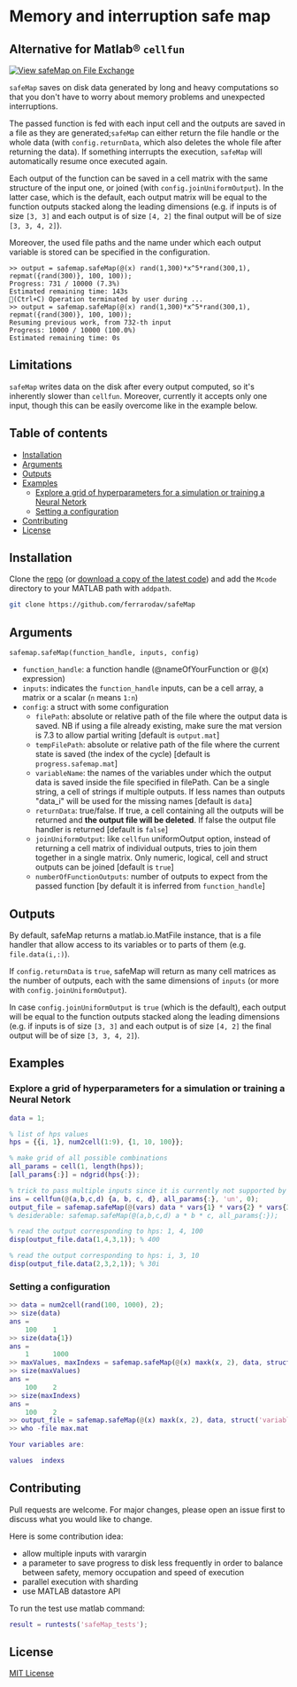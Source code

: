 # Memory and interruption safe map <!-- omit in toc -->

## Alternative for Matlab® `cellfun` <!-- omit in toc -->

[![View safeMap on File Exchange](https://www.mathworks.com/matlabcentral/images/matlab-file-exchange.svg)](https://it.mathworks.com/matlabcentral/fileexchange/90807-safemap)

`safeMap` saves on disk data generated by long and heavy computations so that you don't have to worry about memory problems and unexpected interruptions.

The passed function is fed with each input cell and the outputs are saved in a file as they are generated;`safeMap` can either return the file handle or the whole data (with `config.returnData`, which also deletes the whole file after returning the data). If something interrupts the execution, `safeMap` will automatically resume once executed again.

Each output of the function can be saved in a cell matrix with the same structure of the input one, or joined (with `config.joinUniformOutput`). In the latter case, which is the default, each output matrix will be equal to the function outputs stacked along the leading dimensions (e.g. if inputs is of size `[3, 3]` and each output is of size `[4, 2]` the final output will be of size `[3, 3, 4, 2]`).

Moreover, the used file paths and the name under which each output variable is stored can be specified in the configuration.
<!--When needed, the number of outputs can be manually specified (`config.numberOfFunctionOutputs`) otherwise it will be inferred.-->

```text
>> output = safemap.safeMap(@(x) rand(1,300)*x^5*rand(300,1), repmat({rand(300)}, 100, 100));
Progress: 731 / 10000 (7.3%)
Estimated remaining time: 143s
🔴(Ctrl+C) Operation terminated by user during ...
>> output = safemap.safeMap(@(x) rand(1,300)*x^5*rand(300,1), repmat({rand(300)}, 100, 100));
Resuming previous work, from 732-th input
Progress: 10000 / 10000 (100.0%)
Estimated remaining time: 0s
```

## Limitations

`safeMap` writes data on the disk after every output computed, so it's inherently slower than `cellfun`. Moreover, currently it accepts only one input, though this can be easily overcome like in the example below.

## Table of contents <!-- omit in toc -->

- [Installation](#installation)
- [Arguments](#arguments)
- [Outputs](#outputs)
- [Examples](#examples)
  - [Explore a grid of hyperparameters for a simulation or training a Neural Netork](#explore-a-grid-of-hyperparameters-for-a-simulation-or-training-a-neural-netork)
  - [Setting a configuration](#setting-a-configuration)
- [Contributing](#contributing)
- [License](#license)

## Installation

Clone the [repo](https://github.com/ferrarodav/safeMap/) (or [download a copy of the latest code](https://github.com/ferrarodav/safeMap/archive/refs/heads/main.zip)) and add the `Mcode` directory to your MATLAB path with `addpath`.

```bash
git clone https://github.com/ferrarodav/safeMap
```

## Arguments

`safemap.safeMap(function_handle, inputs, config)`
- `function_handle`: a function handle (@nameOfYourFunction or @(x) expression)
- `inputs`: indicates the `function_handle` inputs, can be a cell array, a
    matrix or a scalar (`n` means `1:n`)
- `config`: a struct with some configuration
  - `filePath`: absolute or relative path of the file where the output data is saved. NB if using a file already existing, make sure the mat version is 7.3 to allow partial writing [default is `output.mat`]
  - `tempFilePath`: absolute or relative path of the file where the current state is saved (the index of the cycle) [default is `progress.safemap.mat`]
  - `variableName`: the names of the variables under which the output data is saved inside the file specified in filePath. Can be a single string, a cell of strings if multiple outputs. If less names than outputs "data_i" will be used for the missing names [default is `data`]
  - `returnData`: true/false. If true, a cell containing all the outputs will be returned and **the output file will be deleted**. If false the output file handler is returned [default is `false`]
  - `joinUniformOutput`: like `cellfun` uniformOutput option, instead of returning a cell matrix of individual outputs, tries to join them together in a single matrix. Only numeric, logical, cell and struct outputs can be joined [default is `true`]
  - `numberOfFunctionOutputs`: number of outputs to expect from the passed function [by default it is inferred from `function_handle`]

## Outputs

By default, safeMap returns a matlab.io.MatFile instance, that is a file handler that allow access to its variables or to parts of them (e.g. `file.data(i,:)`).

If `config.returnData` is `true`, safeMap will return as many cell matrices as the number of outputs, each with the same dimensions of `inputs` (or more with `config.joinUniformOutput`).

In case `config.joinUniformOutput` is `true` (which is the default), each output will be equal to the function outputs stacked along the leading dimensions (e.g. if inputs is of size `[3, 3]` and each output is of size `[4, 2]` the final output will be of size `[3, 3, 4, 2]`).

## Examples

### Explore a grid of hyperparameters for a simulation or training a Neural Netork

```matlab
data = 1;

% list of hps values 
hps = {{i, 1}, num2cell(1:9), {1, 10, 100}};

% make grid of all possible combinations
all_params = cell(1, length(hps));
[all_params{:}] = ndgrid(hps{:});

% trick to pass multiple inputs since it is currently not supported by safeMap
ins = cellfun(@(a,b,c,d) {a, b, c, d}, all_params{:}, 'un', 0);
output_file = safemap.safeMap(@(vars) data * vars{1} * vars{2} * vars{3}, ins);
% desiderable: safemap.safeMap(@(a,b,c,d) a * b * c, all_params{:});

% read the output corresponding to hps: 1, 4, 100
disp(output_file.data(1,4,3,1)); % 400

% read the output corresponding to hps: i, 3, 10
disp(output_file.data(2,3,2,1)); % 30i
```

### Setting a configuration

```matlab
>> data = num2cell(rand(100, 1000), 2);
>> size(data) 
ans =
    100    1
>> size(data{1}) 
ans =
    1      1000    
>> maxValues, maxIndexs = safemap.safeMap(@(x) maxk(x, 2), data, struct('returnData', true));
>> size(maxValues) 
ans =
    100    2
>> size(maxIndexs) 
ans =
    100    2
>> output_file = safemap.safeMap(@(x) maxk(x, 2), data, struct('variableNames', 'filePath', 'max.mat', {{'values', 'indexs'}}));
>> who -file max.mat

Your variables are:

values  indexs  

```

## Contributing

Pull requests are welcome. For major changes, please open an issue first to discuss what you would like to change.

Here is some contribution idea:

- allow multiple inputs with varargin
- a parameter to save progress to disk less frequently in order to balance between safety, memory occupation and speed of execution
- parallel execution with sharding
- use MATLAB datastore API

To run the test use matlab command:

```matlab
result = runtests('safeMap_tests');
```

## License

[MIT License](https://choosealicense.com/licenses/mit/)
